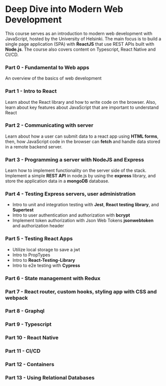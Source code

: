# Deep Dive into Modern Web Development

This course serves as an introduction to modern web development with JavaScript, hosted by the University of Helsinki. The main focus is to build a single page application (SPA) with **ReactJS** that use REST APIs built with **Node.js**. The course also covers content on Typescript, React Native and CI/CD. 

### Part 0 - Fundamental to Web apps 
An overview of the basics of web development

### Part 1 - Intro to React 
Learn about the React library and how to write code on the browser. Also, learn about key features about JavaScript that are important to understand React 

### Part 2 - Communicating with server
Learn about how a user can submit data to a react app using **HTML forms**, then, how JavaScript code in the browser can **fetch** and handle data stored in a remote backend server. 

### Part 3 - Programming a server with NodeJS and Express 
Learn how to implement functionality on the server side of the stack. Implement a simple **REST API** in node.js by using the **express** library, and store the application data in a **mongoDB** database. 

### Part 4 - Testing Express servers, user administration
* Intro to unit and integration testing with **Jest**, **React testing library**, and **Supertest**  
* Intro to user authentication and authorization with **bcrypt**
* Implement token authorization with Json Web Tokens **jsonwebtoken** and authorization header
  
### Part 5 - Testing React Apps
* Utilize local storage to save a jwt
* Intro to PropTypes
* Intro to **React-Testing-Library**
* Intro to e2e testing with **Cypress**

### Part 6 - State management with Redux

### Part 7 - React router, custom hooks, styling app with CSS and webpack 

### Part 8 - Graphql

### Part 9 - Typescript

### Part 10 - React Native

### Part 11 - CI/CD

### Part 12 - Containers 

### Part 13 - Using Relational Databases 
